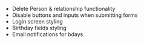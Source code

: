 - Delete Person & relationship functionality
- Disable buttons and inputs when submitting forms
- Login screen styling
- Birthday fields styling
- Email notifications for bdays
